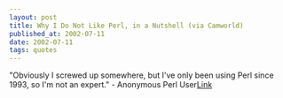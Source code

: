 ```yaml
---
layout: post
title: Why I Do Not Like Perl, in a Nutshell (via Camworld)
published_at: 2002-07-11
date: 2002-07-11
tags: quotes
---
```


"Obviously I screwed up somewhere, but I've only been using Perl since 1993, so I'm not an expert." - Anonymous Perl User[Link]()  